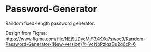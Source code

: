 # Password-Generator
 Random fixed-length password generator. 
 
 Design from Figma:
 https://www.figma.com/file/NEj9JDycMjF3XKXq7swoc9/Random-Password-Generator-(New-version)?t=VcNbPzlqaBu2q6cP-6
